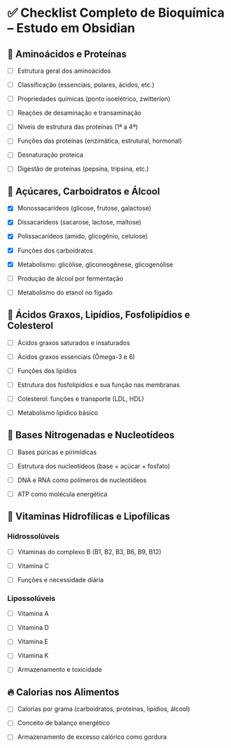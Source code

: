   

# ✅ Checklist Completo de Bioquímica – Estudo em Obsidian

## 🧪 Aminoácidos e Proteínas

- [ ] Estrutura geral dos aminoácidos

- [ ] Classificação (essenciais, polares, ácidos, etc.)

- [ ] Propriedades químicas (ponto isoelétrico, zwitteríon)

- [ ] Reações de desaminação e transaminação

- [ ] Níveis de estrutura das proteínas (1ª a 4ª)

- [ ] Funções das proteínas (enzimática, estrutural, hormonal)

- [ ] Desnaturação proteica

- [ ] Digestão de proteínas (pepsina, tripsina, etc.)

  

## 🍬 Açúcares, Carboidratos e Álcool

- [x] Monossacarídeos (glicose, frutose, galactose)

- [x] Dissacarídeos (sacarose, lactose, maltose)

- [x] Polissacarídeos (amido, glicogênio, celulose)

- [x] Funções dos carboidratos

- [x] Metabolismo: glicólise, gliconeogênese, glicogenólise

- [ ] Produção de álcool por fermentação

- [ ] Metabolismo do etanol no fígado

  

## 🧈 Ácidos Graxos, Lipídios, Fosfolipídios e Colesterol

- [ ] Ácidos graxos saturados e insaturados

- [ ] Ácidos graxos essenciais (Ômega-3 e 6)

- [ ] Funções dos lipídios

- [ ] Estrutura dos fosfolipídios e sua função nas membranas

- [ ] Colesterol: funções e transporte (LDL, HDL)

- [ ] Metabolismo lipídico básico

  

## 🧬 Bases Nitrogenadas e Nucleotídeos

- [ ] Bases púricas e pirimídicas

- [ ] Estrutura dos nucleotídeos (base + açúcar + fosfato)

- [ ] DNA e RNA como polímeros de nucleotídeos

- [ ] ATP como molécula energética

  

## 🍊 Vitaminas Hidrofílicas e Lipofílicas

### Hidrossolúveis

- [ ] Vitaminas do complexo B (B1, B2, B3, B6, B9, B12)

- [ ] Vitamina C

- [ ] Funções e necessidade diária

  

### Lipossolúveis

- [ ] Vitamina A

- [ ] Vitamina D

- [ ] Vitamina E

- [ ] Vitamina K

- [ ] Armazenamento e toxicidade

  

## 🔥 Calorias nos Alimentos

- [ ] Calorias por grama (carboidratos, proteínas, lipídios, álcool)

- [ ] Conceito de balanço energético

- [ ] Armazenamento de excesso calórico como gordura

  
